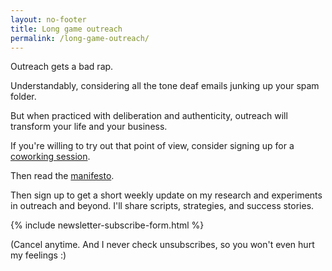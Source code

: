 ```yaml
---
layout: no-footer
title: Long game outreach
permalink: /long-game-outreach/
---
```


Outreach gets a bad rap.

Understandably, considering all the tone deaf emails junking up your spam folder.

But when practiced with deliberation and authenticity, outreach will transform your life and your business.

If you're willing to try out that point of view, consider signing up for a [coworking session](https://lu.ma/long-game).

Then read the [manifesto](/long-game-outreach-manifesto).

Then sign up to get a short weekly update on my research and experiments in outreach and beyond. I'll share scripts, strategies, and success stories.

{% include newsletter-subscribe-form.html %}

(Cancel anytime. And I never check unsubscribes, so you won't even hurt my feelings :)
